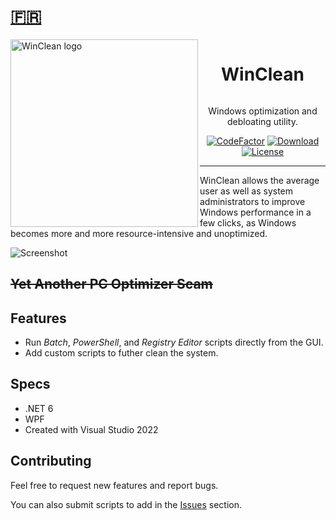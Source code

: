 # [🇫🇷](README.fr.md)

<img src="https://repository-images.githubusercontent.com/511304031/b457c648-65b6-438d-9375-094c647f2066" alt="WinClean logo" width="300" align="left"/>

<div id="user-content-toc" align="center">
  <ul>
    <summary><h1 style="display: inline-block;">WinClean</h1></summary>
  </ul>
</div>
<p align="center">Windows optimization and debloating utility.</p>
<p align="center">
  <a href="https://www.codefactor.io/repository/github/5cover/WinClean"><img src="https://www.codefactor.io/repository/github/5cover/winclean/badge" alt="CodeFactor" /></a>
  <a href="https://github.com/5cover/WinClean/releases/latest"><img alt="Download" src="https://img.shields.io/github/downloads/5cover/WinClean/total?label=Download&color=00ac6d&logo=windows&logoColor=00abef" /></a>
  <a href="https://github.com/5cover/WinClean/blob/master/LICENSE"><img alt="License" src="https://img.shields.io/github/license/5cover/winclean?label=License&color=00ac6d" /></a>
</p>

---

WinClean allows the average user as well as system administrators to improve Windows performance in a few clicks, as Windows becomes more and more resource-intensive and unoptimized.

![Screenshot](https://raw.githubusercontent.com/wiki/5cover/WinClean/img/MainWindow.png)

## ~~Yet Another PC Optimizer Scam~~

## Features
- Run *Batch*, *PowerShell*, and *Registry Editor* scripts directly from the GUI.
- Add custom scripts to futher clean the system.

## Specs
- .NET 6
- WPF
- Created with Visual Studio 2022

## Contributing
Feel free to request new features and report bugs.

You can also submit scripts to add in the [Issues](https://github.com/5cover/WinClean/issues) section.
